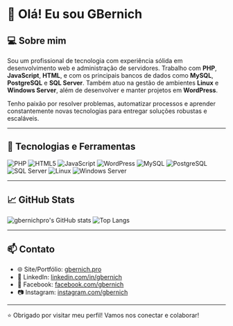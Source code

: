 # 👋 Olá! Eu sou GBernich

## 💻 Sobre mim

Sou um profissional de tecnologia com experiência sólida em desenvolvimento web e administração de servidores. Trabalho com **PHP**, **JavaScript**, **HTML**, e com os principais bancos de dados como **MySQL**, **PostgreSQL** e **SQL Server**. Também atuo na gestão de ambientes **Linux** e **Windows Server**, além de desenvolver e manter projetos em **WordPress**.

Tenho paixão por resolver problemas, automatizar processos e aprender constantemente novas tecnologias para entregar soluções robustas e escaláveis.

---

## 🧰 Tecnologias e Ferramentas

![PHP](https://img.shields.io/badge/PHP-777BB4?style=flat&logo=php&logoColor=white)
![HTML5](https://img.shields.io/badge/HTML5-E34F26?style=flat&logo=html5&logoColor=white)
![JavaScript](https://img.shields.io/badge/JavaScript-F7DF1E?style=flat&logo=javascript&logoColor=black)
![WordPress](https://img.shields.io/badge/WordPress-21759B?style=flat&logo=wordpress&logoColor=white)
![MySQL](https://img.shields.io/badge/MySQL-4479A1?style=flat&logo=mysql&logoColor=white)
![PostgreSQL](https://img.shields.io/badge/PostgreSQL-336791?style=flat&logo=postgresql&logoColor=white)
![SQL Server](https://img.shields.io/badge/SQL%20Server-CC2927?style=flat&logo=microsoft-sql-server&logoColor=white)
![Linux](https://img.shields.io/badge/Linux-FCC624?style=flat&logo=linux&logoColor=black)
![Windows Server](https://img.shields.io/badge/Windows%20Server-0078D6?style=flat&logo=windows&logoColor=white)

---

## 📈 GitHub Stats

![gbernichpro's GitHub stats](https://github-readme-stats.vercel.app/api?username=gbernichpro&show_icons=true&theme=dark)
![Top Langs](https://github-readme-stats.vercel.app/api/top-langs/?username=gbernichpro&layout=compact&theme=dark)

---

## 📫 Contato

- 🌐 Site/Portfólio: [gbernich.pro](https://gbernich.pro)
- 💼 LinkedIn: [linkedin.com/in/gbernich](https://linkedin.com/in/gbernich)
- 📘 Facebook: [facebook.com/gbernich](https://facebook.com/gbernich)
- 📷 Instagram: [instagram.com/gbernich](https://instagram.com/gbernich)

---

⭐ Obrigado por visitar meu perfil! Vamos nos conectar e colaborar!
